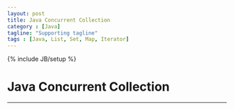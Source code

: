```yaml
---
layout: post
title: Java Concurrent Collection
category : [Java]
tagline: "Supporting tagline"
tags : [Java, List, Set, Map, Iterator]
---
```

{% include JB/setup %}
# Java Concurrent Collection
--- 

<!--break-->

